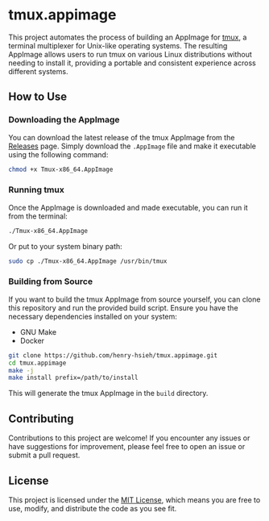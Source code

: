 # tmux.appimage

This project automates the process of building an AppImage for [tmux](https://github.com/tmux/tmux), a terminal multiplexer for Unix-like operating systems. The resulting AppImage allows users to run tmux on various Linux distributions without needing to install it, providing a portable and consistent experience across different systems.

## How to Use

### Downloading the AppImage

You can download the latest release of the tmux AppImage from the [Releases](https://github.com/henry-hsieh/tmux.appimage/releases) page. Simply download the `.AppImage` file and make it executable using the following command:

```bash
chmod +x Tmux-x86_64.AppImage
```

### Running tmux

Once the AppImage is downloaded and made executable, you can run it from the terminal:

```bash
./Tmux-x86_64.AppImage
```

Or put to your system binary path:

```bash
sudo cp ./Tmux-x86_64.AppImage /usr/bin/tmux
```

### Building from Source

If you want to build the tmux AppImage from source yourself, you can clone this repository and run the provided build script. Ensure you have the necessary dependencies installed on your system:

- GNU Make
- Docker

```bash
git clone https://github.com/henry-hsieh/tmux.appimage.git
cd tmux.appimage
make -j
make install prefix=/path/to/install
```

This will generate the tmux AppImage in the `build` directory.

## Contributing

Contributions to this project are welcome! If you encounter any issues or have suggestions for improvement, please feel free to open an issue or submit a pull request.

## License

This project is licensed under the [MIT License](LICENSE), which means you are free to use, modify, and distribute the code as you see fit.
